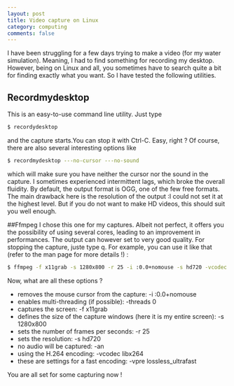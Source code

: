 ```yaml
---
layout: post
title: Video capture on Linux
category: computing
comments: false
---
```



I have been struggling for a few days trying to make a video (for my water simulation). Meaning, I had to find something for recording my desktop. However, being on Linux and all, you sometimes have to search quite a bit for finding exactly what you want. So I have tested the following utilities.
<!--more-->

## Recordmydesktop
This is an easy-to-use command line utility. Just type 

``` bash
$ recordydesktop
```

and the capture starts.You can stop it with <ic>Ctrl-C</ic>. Easy, right ? Of course, there are also several interesting options like 

``` bash
$ recordmydesktop ---no-cursor ---no-sound
```

which will make sure you have neither the cursor nor the sound in the capture. I sometimes experienced intermittent lags, which broke the overall fluidity. By default, the output format is OGG, one of the few free formats. The main drawback here is the resolution of the output :I could not set it at the highest level. But if you do not want to make HD videos, this should suit you well enough.

##Ffmpeg
I chose this one for my captures. Albeit not perfect, it offers you the possibility of using several cores, leading to an improvement in performances. The output can however set to very good quality. For stopping the capture, juste type <ic>q</ic>. For example, you can use it like that (refer to the man page for more details !) :

``` bash
$ ffmpeg -f x11grab -s 1280x800 -r 25 -i :0.0+nomouse -s hd720 -vcodec libx264 -vpre lossless_ultrafast -an -threads 0 yourvideo.mkv </pre>
```

Now, what are all these options ?

 * removes the mouse cursor from the capture: <ic> -i :0.0+nomouse </ic>
 * enables multi-threading (if possible): <ic> -threads 0</ic>
 * captures the screen: <ic>-f x11grab </ic>
 * defines the size of the capture windows (here it is my entire screen): <ic> -s 1280x800 </ic>
 * sets the number of frames per seconds: <ic> -r 25</ic>
 * sets the resolution: <ic> -s hd720 </ic>
 * no audio will be captured: <ic> -an </ic>
 * using the H.264 encoding: <ic> -vcodec libx264 </ic>
 * these are settings for a fast encoding: <ic> -vpre lossless_ultrafast </ic>

 You are all set for some capturing now !
